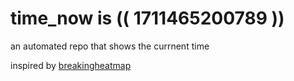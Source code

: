 # time_now is (( 1711465200789 ))

an automated repo that shows the currnent time

inspired by [breakingheatmap](https://github.com/breakingheatmap/breakingheatmap)